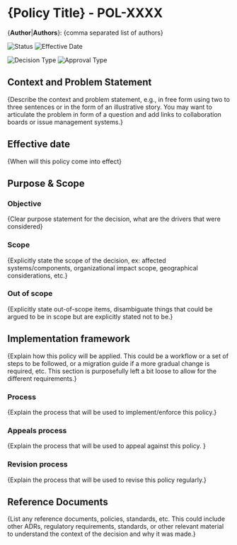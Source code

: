 # {Policy Title} - POL-XXXX

{**Author**|**Authors**}: {comma separated list of authors}

![Status](https://img.shields.io/badge/status-draft-yellow)
![Effective Date](https://img.shields.io/badge/effective_date-YYYY_MM_DD-lightblue)

![Decision Type](https://img.shields.io/badge/policy-miscellaneous-purple)
![Approval Type](https://img.shields.io/badge/approval_model-pending-purple)

## Context and Problem Statement

{Describe the context and problem statement, e.g., in free form using two to three sentences or in the form of an illustrative story. You may want to articulate the problem in form of a question and add links to collaboration boards or issue management systems.}

## Effective date

{When will this policy come into effect}

## Purpose & Scope

### Objective

{Clear purpose statement for the decision, what are the drivers that were considered}

### Scope

{Explicitly state the scope of the decision, ex: affected systems/components, organizational impact scope, geographical considerations, etc.}

### Out of scope
<!-- This section is optional-->
{Explicitly state out-of-scope items, disambiguate things that could be argued to be in scope but are explicitly stated not to be.}

## Implementation framework

{Explain how this policy will be applied. This could be a workflow or a set of steps to be followed, or a migration guide if a more gradual change is required, etc. This section is purposefully left a bit loose to allow for the different requirements.}

<!-- The sections below are suggestions only -->

### Process
<!-- This section is optional-->

{Explain the process that will be used to implement/enforce this policy.}

### Appeals process
<!-- This section is optional-->

{Explain the process that will be used to appeal against this policy. }

### Revision process
<!-- This section is optional-->

{Explain the process that will be used to revise this policy regularly.}

## Reference Documents
<!-- This section is optional-->

{List any reference documents, policies, standards, etc. This could include other
ADRs, regulatory requirements, standards, or other relevant material to understand the context of the decision and why it was made.}
